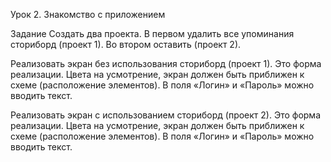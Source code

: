 Урок 2. Знакомство с приложением

Задание Создать два проекта. В первом удалить все упоминания сториборд (проект 1). Во втором оставить (проект 2).

Реализовать экран без использования сториборд (проект 1). Это форма реализации. Цвета на усмотрение, экран должен быть приближен к схеме (расположение элементов). В поля «Логин» и «Пароль» можно вводить текст.

Реализовать экран с использованием сториборд (проект 2). Это форма реализации. Цвета на усмотрение, экран должен быть приближен к схеме (расположение элементов). В поля «Логин» и «Пароль» можно вводить текст.
